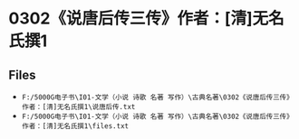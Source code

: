 # 0302《说唐后传三传》作者：[清]无名氏撰1

## Files

- `F:/5000G电子书\I01-文学（小说 诗歌 名著 写作）\古典名著\0302《说唐后传三传》作者：[清]无名氏撰1\说唐后传.txt`
- `F:/5000G电子书\I01-文学（小说 诗歌 名著 写作）\古典名著\0302《说唐后传三传》作者：[清]无名氏撰1\files.txt`
